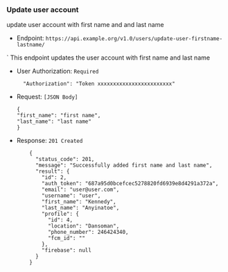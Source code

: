 ### Update user account 
update user account with first name and and last name

- Endpoint: `https://api.example.org/v1.0/users/update-user-firstname-lastname/`

` This endpoint updates the user account with first name and last name

  - User Authorization: ``Required`` 

          "Authorization": "Token xxxxxxxxxxxxxxxxxxxxxxxx"

  - Request: ``[JSON Body]``

        {
        "first_name": "first name",
        "last_name": "last name"
        }

- Response: ``201 Created``

          {
            "status_code": 201,
            "message": "Successfully added first name and last name",
            "result": {
              "id": 2,
              "auth_token": "687a95d0bcefcec5278820fd6939e8d4291a372a",
              "email": "user@user.com",
              "username": "user",
              "first_name": "Kennedy",
              "last_name": "Anyinatoe",
              "profile": {
                "id": 4,
                "location": "Dansoman",
                "phone_number": 246424340,
                "fcm_id": ""
              },
              "firebase": null
            }
          }
